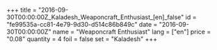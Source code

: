+++
title = "2016-09-30T00:00:00Z_Kaladesh_Weaponcraft_Enthusiast_[en]_false"
id = "fe99535a-cc81-4e79-9d30-d514c86b849c"
date = "2016-09-30T00:00:00Z"
name = "Weaponcraft Enthusiast"
lang = ["en"]
price = "0.08"
quantity = 4
foil = false
set = "Kaladesh"
+++
